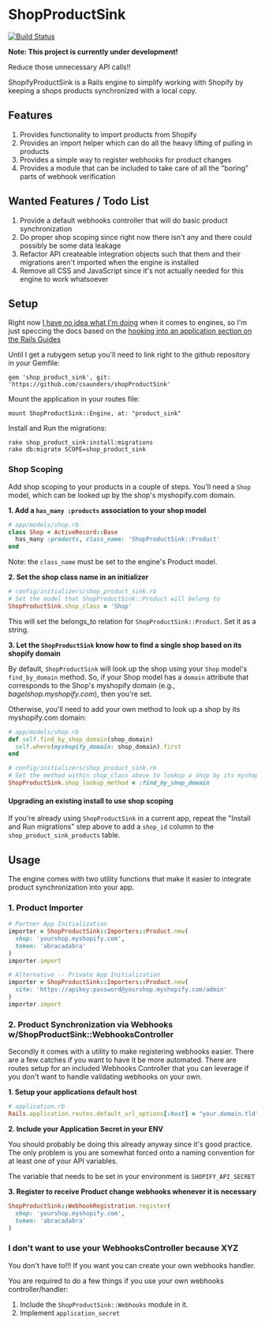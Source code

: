 # ShopProductSink

[![Build Status](https://travis-ci.org/csaunders/shopProductSink.png?branch=master)](https://travis-ci.org/csaunders/shopProductSink)

**Note: This project is currently under development!**

Reduce those unnecessary API calls!!

ShopifyProductSink is a Rails engine to simplify working with
Shopify by keeping a shops products synchronized with a local copy.

## Features

1. Provides functionality to import products from Shopify
2. Provides an import helper which can do all the heavy lifting of pulling in products
3. Provides a simple way to register webhooks for product changes
4. Provides a module that can be included to take care of all the "boring" parts of webhook verification

## Wanted Features / Todo List

1. Provide a default webhooks controller that will do basic product synchronization
2. Do proper shop scoping since right now there isn't any and there could possibly be some data leakage
3. Refactor API createable integration objects such that them and their migrations aren't imported when the engine is installed
4. Remove all CSS and JavaScript since it's not actually needed for this engine to work whatsoever

## Setup

Right now [I have no idea what I'm doing](https://i.chzbgr.com/maxW500/5836571648/hD263FFD6/) when it comes to engines,
so I'm just speccing the docs based on the [hooking into an application section on the Rails Guides](http://edgeguides.rubyonrails.org/engines.html#hooking-into-an-application)

Until I get a rubygem setup you'll need to link right to the github repository in your
Gemfile:

```
gem 'shop_product_sink', git: 'https://github.com/csaunders/shopProductSink'
```

Mount the application in your routes file:

```
mount ShopProductSink::Engine, at: "product_sink"
```

Install and Run the migrations:

```
rake shop_product_sink:install:migrations
rake db:migrate SCOPE=shop_product_sink
```

### Shop Scoping

Add shop scoping to your products in a couple of steps. You'll need a `Shop` model, which can be looked up by the shop's myshopify.com domain.

**1. Add a `has_many :products` association to your shop model**

```ruby
# app/models/shop.rb
class Shop < ActiveRecord::Base
  has_many :products, class_name: 'ShopProductSink::Product'
end
```
Note: the `class_name` must be set to the engine's Product model.

**2. Set the shop class name in an initializer**

```ruby
# config/initializers/shop_product_sink.rb
# Set the model that ShopProductSink::Product will belong to
ShopProductSink.shop_class = 'Shop'
```
This will set the belongs_to relation for `ShopProductSink::Product`. Set it as a string.

**3. Let the `ShopProductSink` know how to find
a single shop based on its shopify domain**

By default, `ShopProductSink` will look up the shop using your `Shop` model's `find_by_domain` method. So, if your Shop model has a `domain` attribute that corresponds to the Shop's myshopify domain (e.g., *bagelshop.myshopify.com*), then you're set. 

Otherwise, you'll need to add your own method to look up a shop by its myshopify.com domain:

```ruby
# app/models/shop.rb
def self.find_by_shop_domain(shop_domain)
  self.where(myshopify_domain: shop_domain).first
end
```
```ruby
# config/initializers/shop_product_sink.rb
# Set the method within shop_class above to lookup a shop by its myshopify.com domain
ShopProductSink.shop_lookup_method = :find_by_shop_domain
```

#### Upgrading an existing install to use shop scoping
If you're already using `ShopProductSink` in a current app, repeat the "Install and Run migrations" step above to add a `shop_id` column to the `shop_product_sink_products` table.

## Usage

The engine comes with two utility functions that make it easier to integrate
product synchronization into your app.

### 1. Product Importer

```ruby
# Partner App Initialization
importer = ShopProductSink::Importers::Product.new(
  shop: 'yourshop.myshopify.com',
  token: 'abracadabra'
)
importer.import

# Alternative -- Private App Initialization
importer = ShopProductSink::Importers::Product.new(
  site: 'https://apikey:password@yourshop.myshopify.com/admin'
)
importer.import
```

### 2. Product Synchronization via Webhooks w/ShopProductSink::WebhooksController

Secondly it comes with a utility to make registering webhooks easier. There are a few catches if you want to have
it be more automated. There are routes setup for an included Webhooks Controller that you can leverage if you don't
want to handle validating webhooks on your own.

**1. Setup your applications default host**

```ruby
# application.rb
Rails.application.routes.default_url_options[:host] = "your.domain.tld"
```

**2. Include your Application Secret in your ENV**

You should probably be doing this already anyway since it's good practice. The only problem
is you are somewhat forced onto a naming convention for at least one of your API variables.

The variable that needs to be set in your environment is `SHOPIFY_API_SECRET`

**3. Register to receive Product change webhooks whenever it is necessary**

```ruby
ShopProductSink::WebhookRegistration.register(
  shop: 'yourshop.myshopify.com',
  token: 'abracadabra'
)
```

### I don't want to use your WebhooksController because XYZ

You don't have to!!! If you want you can create your own webhooks handler.

You are required to do a few things if you use your own webhooks controller/handler:

1. Include the `ShopProductSink::Webhooks` module in it.
2. Implement `application_secret`
